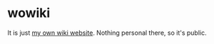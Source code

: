 # wowiki
It is just [my own wiki website](https://github.com/vpatryshev/wowiki/wiki). Nothing personal there, so it's public.


